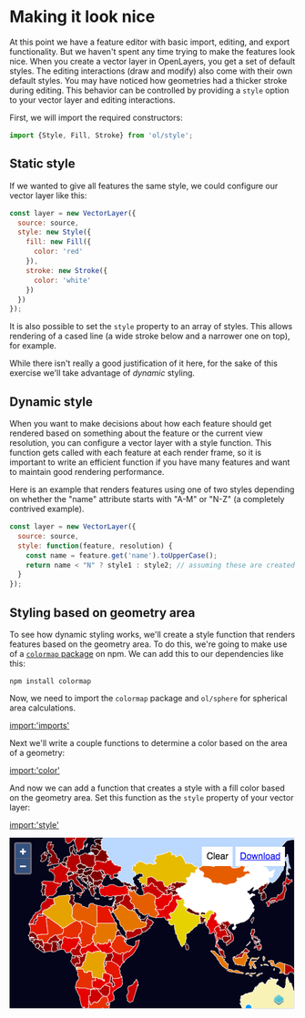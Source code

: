 # Making it look nice

At this point we have a feature editor with basic import, editing, and export functionality.  But we haven't spent any time trying to make the features look nice.  When you create a vector layer in OpenLayers, you get a set of default styles.  The editing interactions (draw and modify) also come with their own default styles.  You may have noticed how geometries had a thicker stroke during editing.  This behavior can be controlled by providing a `style` option to your vector layer and editing interactions.

First, we will import the required constructors:

```js
import {Style, Fill, Stroke} from 'ol/style';
```

## Static style

If we wanted to give all features the same style, we could configure our vector layer like this:

```js
const layer = new VectorLayer({
  source: source,
  style: new Style({
    fill: new Fill({
      color: 'red'
    }),
    stroke: new Stroke({
      color: 'white'
    })
  })
});
```

It is also possible to set the `style` property to an array of styles.  This allows rendering of a cased line (a wide stroke below and a narrower one on top), for example.

While there isn't really a good justification of it here, for the sake of this exercise we'll take advantage of *dynamic* styling.

## Dynamic style

When you want to make decisions about how each feature should get rendered based on something about the feature or the current view resolution, you can configure a vector layer with a style function.  This function gets called with each feature at each render frame, so it is important to write an efficient function if you have many features and want to maintain good rendering performance.

Here is an example that renders features using one of two styles depending on whether the "name" attribute starts with "A-M" or "N-Z" (a completely contrived example).

```js
const layer = new VectorLayer({
  source: source,
  style: function(feature, resolution) {
    const name = feature.get('name').toUpperCase();
    return name < "N" ? style1 : style2; // assuming these are created elsewhere
  }
});
```

## Styling based on geometry area

To see how dynamic styling works, we'll create a style function that renders features based on the geometry area.  To do this, we're going to make use of a [`colormap` package](https://www.npmjs.com/package/colormap) on npm.  We can add this to our dependencies like this:

    npm install colormap

Now, we need to import the `colormap` package and `ol/sphere` for spherical area calculations.

[import:'imports'](../../../src/en/examples/vector/style.js)

Next we'll write a couple functions to determine a color based on the area of a geometry:

[import:'color'](../../../src/en/examples/vector/style.js)

And now we can add a function that creates a style with a fill color based on the geometry area.  Set this function as the `style` property of your vector layer:

[import:'style'](../../../src/en/examples/vector/style.js)

![Features colored by area](style.png)
